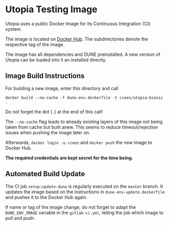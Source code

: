 # Utopia Testing Image

Utopia uses a public Docker Image for its Continuous Integration (CI) system.

The image is located on [Docker Hub](https://hub.docker.com/r/ccees/utopia/).
The subdirectories denote the respective tag of the image.

The image has all dependencies and DUNE preinstalled.
A new version of Utopia can be loaded into it an installed directly.

## Image Build Instructions
For building a new image, enter this directory and call

    docker build --no-cache -f dune-env.dockerfile -t ccees/utopia:bionic .

Do not forget the dot (`.`) at the end of this call!

The `--no-cache` flag leads to already existing layers of this image not being taken from cache but built anew. This seems to reduce timeout/rejection issues when pushing the image later on.

Afterwards, `docker login -u ccees` and `docker push` the new image to Docker Hub.

__The required credentials are kept secret for the time being.__

## Automated Build Update
The CI job `setup:update-dune` is regularly executed on the `master` branch.
It updates the image based on the instructions in `dune-env-update.dockerfile`
and pushes it to the Docker Hub again.

If name or tag of the image change, do not forget to adapt the `DUNE_ENV_IMAGE`
variable in the `gitlab-ci.yml`, telling the job which image to pull and push.
